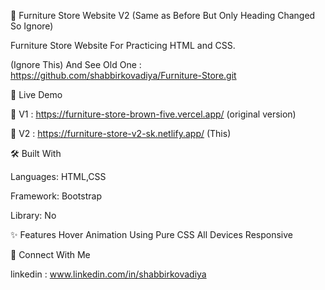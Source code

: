 🚀 Furniture Store Website V2 (Same as Before But Only Heading Changed So Ignore)

Furniture Store Website For Practicing HTML and CSS.

(Ignore This) And See Old One : https://github.com/shabbirkovadiya/Furniture-Store.git

📌 Live Demo

🔗 V1 : https://furniture-store-brown-five.vercel.app/ (original version)

🔗 V2 : https://furniture-store-v2-sk.netlify.app/ (This)


🛠️ Built With

Languages: HTML,CSS

Framework: Bootstrap

Library: No

✨ Features
Hover Animation Using Pure CSS
All Devices Responsive


🤝 Connect With Me

linkedin : www.linkedin.com/in/shabbirkovadiya
